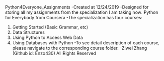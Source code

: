 Python4Everyone_Assignments
-Created at 12/24/2019 
-Designed for storing all my assignments from the specialization I am taking now: Python for Everybody from Coursera
-The specialization has four courses: 
1. Getting Started (Basic Grammar, etc)
2. Data Structures 
3. Using Python to Access Web Data 
4. Using Databases with Python
-To see detail description of each course, please navigate to the corresponding course folder.
-Ziwei Zhang (Github id: Enzo430) All Rights Reserved 
